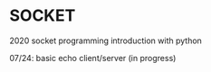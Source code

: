 # SOCKET
2020 socket programming introduction with python

07/24: basic echo client/server (in progress)
